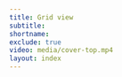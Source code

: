 ```yaml
---
title: Grid view
subtitle:
shortname:
exclude: true
video: media/cover-top.mp4
layout: index
---
```

